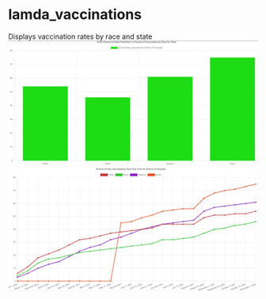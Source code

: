 # lamda_vaccinations
Displays vaccination rates by race and state
![Alt text](./sample_bar_chart.JPG?raw=true)<br/>
![Alt text](./sample_line_chart.JPG?raw=true)
